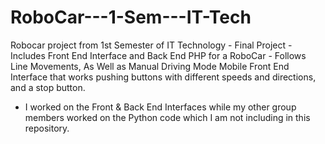 # RoboCar---1-Sem---IT-Tech
Robocar project from 1st Semester of IT Technology - Final Project - Includes Front End Interface and Back End PHP for a RoboCar - Follows Line Movements, As Well as Manual Driving Mode
Mobile Front End Interface that works pushing buttons with different speeds and directions, and a stop button. 

- I worked on the Front & Back End Interfaces while my other group members worked on the Python code which I am not including in this repository. 
